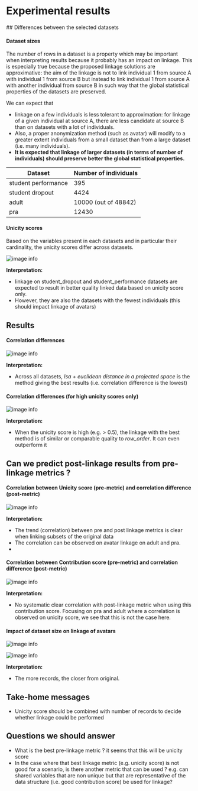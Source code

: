 # Experimental results

## Differences between the selected datasets

#### Dataset sizes
The number of rows in a dataset is a property which may be important when interpreting results because it probably has an impact on linkage. This is especially true because the proposed linkage solutions are approximative: the aim of the linkage is not to link individual 1 from source A with individual 1 from source B but instead to link individual 1 from source A with another individual from source B in such way that the global statistical properties of the datasets are preserved.

We can expect that 
- linkage on a few individuals is less tolerant to approximation: for linkage of a given individual at source A, there are less candidate at source B than on datasets with a lot of individuals. 
- Also, a proper anonymization method (such as avatar) will modify to a greater extent individuals from a small dataset than from a large dataset (i.e. many individuals).
- **It is expected that linkage of larger datasets (in terms of number of individuals) should preserve better the global statistical properties.**

| Dataset    | Number of individuals |
| ---------- | --------------------- |
| student performance      | 395    |
| student dropout | 4424     |
| adult    | 10000 (out of 48842)    |
| pra    | 12430    |

#### Unicity scores

Based on the variables present in each datasets and in particular their cardinality, the unicity scores differ across datasets.

![image info](./img/unicity_scores_per_dataset.png)

**Interpretation:**
- linkage on student_dropout and student_performance datasets are expected to result in better quality linked data based on unicity score only. 
- However, they are also the datasets with the fewest individuals (this should impact linkage of avatars)



## Results

#### Correlation differences
![image info](./img/correlation_differences_per_dataset.png)

**Interpretation:**
- Across all datasets, *lsa + euclidean distance in a projected space* is the method giving the best results (i.e. correlation difference is the lowest)


#### Correlation differences (for high unicity scores only)
![image info](./img/correlation_differences_per_dataset_high_unicity_scores.png)

**Interpretation:**
- When the unicity score is high (e.g. > 0.5), the linkage with the best method is of similar or comparable quality to *row_order*. It can even outperform it


## Can we predict post-linkage results from pre-linkage metrics ?

#### Correlation between Unicity score (pre-metric) and correlation difference (post-metric)
![image info](./img/pre-post-unicity-corr_diff-bestmethod-only.png)

**Interpretation:**
- The trend (correlation) between pre and post linkage metrics is clear when linking subsets of the original data
- The correlation can be observed on avatar linkage on adult and pra.
- 


#### Correlation between Contribution score (pre-metric) and correlation difference (post-metric)
![image info](./img/pre-post-contribution-corr_diff-bestmethod-only.png)

**Interpretation:**
- No systematic clear correlation with post-linkage metric when using this contribution score. Focusing on pra and adult where a correlation is observed on unicity score, we see that this is not the case here.


#### Impact of dataset size on linkage of avatars
![image info](./img/number_of_records.png)

![image info](./img/number_of_records_with_regression_lines.png)

**Interpretation:**
- The more records, the closer from original.




## Take-home messages

- Unicity score should be combined with number of records to decide whether linkage could be performed



## Questions we should answer

- What is the best pre-linkage metric ? 
    it seems that this will be unicity score
- In the case where that best linkage metric (e.g. unicity score) is not good for a scenario, is there another metric that can be used ?
    e.g. can shared variables that are non unique but that are representative of the data structure (i.e. good contribution score) be used for linkage?